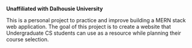 **Unaffiliated with Dalhousie University**

This is a personal project to practice and improve building a MERN stack web application. The goal of this project is to create a website that Undergraduate CS students can use as a resource
while planning their course selection. 
